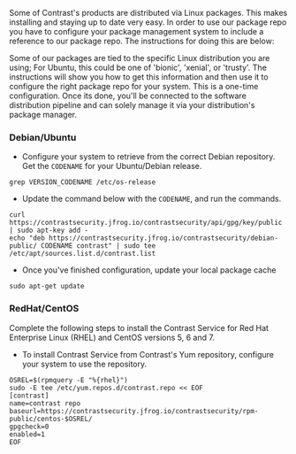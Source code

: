 Some of Contrast's products are distributed via Linux packages. This makes
installing and staying up to date very easy. In order to use our package repo
you have to configure your package management system to include a reference to
our package repo. The instructions for doing this are below:

Some of our packages are tied to the specific Linux distribution you are using;
For Ubuntu, this could be one of 'bionic', 'xenial', or 'trusty'.  The
instructions will show you how to get this information and then use it to
configure the right package repo for your system.  This is a one-time
configuration.  Once its done, you'll be connected to the software distribution
pipeline and can solely manage it via your distribution's package manager.

### Debian/Ubuntu


* Configure your system to retrieve from the correct Debian repository. Get the `CODENAME` for your Ubuntu/Debian release. 

```
grep VERSION_CODENAME /etc/os-release 
```

* Update the command below with the `CODENAME`, and run the commands.

```
curl https://contrastsecurity.jfrog.io/contrastsecurity/api/gpg/key/public | sudo apt-key add -
echo "deb https://contrastsecurity.jfrog.io/contrastsecurity/debian-public/ CODENAME contrast" | sudo tee /etc/apt/sources.list.d/contrast.list
```

* Once you've finished configuration, update your local package cache

```
sudo apt-get update
```

### RedHat/CentOS

Complete the following steps to install the Contrast Service for Red Hat Enterprise Linux (RHEL) and CentOS versions 5, 6 and 7.

* To install Contrast Service from Contrast's Yum repository, configure your system to use the repository.

```
OSREL=$(rpmquery -E "%{rhel}")
sudo -E tee /etc/yum.repos.d/contrast.repo << EOF
[contrast]
name=contrast repo
baseurl=https://contrastsecurity.jfrog.io/contrastsecurity/rpm-public/centos-$OSREL/
gpgcheck=0
enabled=1
EOF
```

